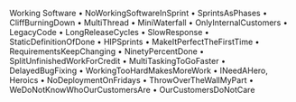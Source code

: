 Working Software
	• NoWorkingSoftwareInSprint
	• SprintsAsPhases
	• CliffBurningDown
	• MultiThread
	• MiniWaterfall
	• OnlyInternalCustomers
	• LegacyCode
	• LongReleaseCycles
	• SlowResponse
	• StaticDefinitionOfDone
	• HIPSprints
	• MakeItPerfectTheFirstTime
	• RequirementsKeepChanging
	• NinetyPercentDone
	• SplitUnfinishedWorkForCredit
	• MultiTaskingToGoFaster
	• DelayedBugFixing
	• WorkingTooHardMakesMoreWork
	• INeedAHero, Heroics
	• NoDeploymentOnFridays
	• ThrowOverTheWallMyPart
	• WeDoNotKnowWhoOurCustomersAre
	• OurCustomersDoNotCare
